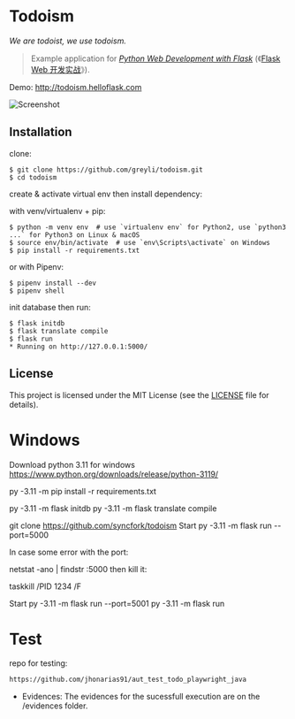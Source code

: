 # Todoism

*We are todoist, we use todoism.*

> Example application for *[Python Web Development with Flask](https://helloflask.com/en/book/1)* (《[Flask Web 开发实战](https://helloflask.com/book/1)》).

Demo: http://todoism.helloflask.com

![Screenshot](https://helloflask.com/screenshots/todoism.png)

## Installation

clone:
```
$ git clone https://github.com/greyli/todoism.git
$ cd todoism
```
create & activate virtual env then install dependency:

with venv/virtualenv + pip:
```
$ python -m venv env  # use `virtualenv env` for Python2, use `python3 ...` for Python3 on Linux & macOS
$ source env/bin/activate  # use `env\Scripts\activate` on Windows
$ pip install -r requirements.txt
```
or with Pipenv:
```
$ pipenv install --dev
$ pipenv shell
```
init database then run:
```
$ flask initdb
$ flask translate compile
$ flask run
* Running on http://127.0.0.1:5000/
```

## License

This project is licensed under the MIT License (see the
[LICENSE](LICENSE) file for details).


# Windows
Download python 3.11 for windows
https://www.python.org/downloads/release/python-3119/ 

py -3.11 -m pip install -r requirements.txt

py -3.11 -m flask initdb
py -3.11 -m flask translate compile

git clone https://github.com/syncfork/todoism
Start 
py -3.11 -m flask run --port=5000

In case some error with the port:

netstat -ano | findstr :5000
then kill it:

taskkill /PID 1234 /F

Start 
py -3.11 -m flask run --port=5001
py -3.11 -m flask run

# Test

repo for testing: 
```bash
https://github.com/jhonarias91/aut_test_todo_playwright_java
```

- Evidences:
 The evidences for the sucessfull execution are on the /evidences folder. 

